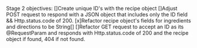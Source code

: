 Stage 2 objectives: 
[]Create unique ID's with the recipe object
[]Adjust POST request to respond with a JSON object that includes only
    the ID field && Http.status.code of 200.
[x]Refactor recipe object's fields for ingredients and directions to be
    String[]
[]Refactor GET request to accept an ID as its @RequestParam and responds with 
    Http.status.code of 200 and the recipe object if found, 404 if not found.

